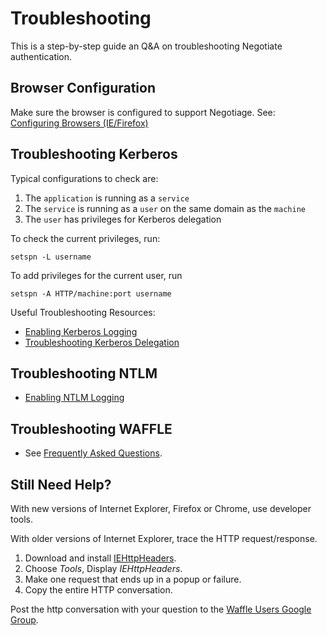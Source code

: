 Troubleshooting
===============

This is a step-by-step guide an Q&A on troubleshooting Negotiate authentication.

Browser Configuration
------------------------

Make sure the browser is configured to support Negotiage.  See: 
[Configuring Browsers (IE/Firefox)](ConfiguringBrowsers.md)



Troubleshooting Kerberos
------------------------

Typical configurations to check are:

1. The `application` is running as a `service`
1. The `service` is running as a `user` on the same domain as the `machine`
1. The `user` has privileges for Kerberos delegation

To check the current privileges, run:
```
setspn -L username
```

To add privileges for the current user, run
```
setspn -A HTTP/machine:port username
```

Useful Troubleshooting Resources:
* [Enabling Kerberos Logging](http://support.microsoft.com/kb/262177/en-us)
* [Troubleshooting Kerberos Delegation](http://www.microsoft.com/en-us/download/confirmation.aspx?id=4754)



Troubleshooting NTLM
--------------------

* [Enabling NTLM Logging](http://blogs.technet.com/b/askds/archive/2009/10/08/ntlm-blocking-and-you-application-analysis-and-auditing-methodologies-in-windows-7.aspx)



Troubleshooting WAFFLE
----------------------

* See [Frequently Asked Questions](FAQ.md).


Still Need Help?
----------------

With new versions of Internet Explorer, Firefox or Chrome, use developer tools.

With older versions of Internet Explorer, trace the HTTP request/response.

1. Download and install [IEHttpHeaders](http://www.blunck.info/iehttpheaders.html).
2. Choose _Tools_, Display _IEHttpHeaders_.
3. Make one request that ends up in a popup or failure.
4. Copy the entire HTTP conversation.

Post the http conversation with your question to the [Waffle Users Google Group](http://groups.google.com/group/waffle-users).

